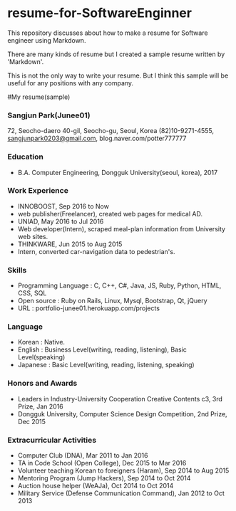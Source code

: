 # resume-for-SoftwareEnginner
This repository discusses about how to make a resume for Software engineer using Markdown.

There are many kinds of resume but I created a sample resume written by 'Markdown'.

This is not the only way to write your resume. But I think this sample will be useful for any positions with any company.

#My resume(sample)

### Sangjun Park(Junee01)
72, Seocho-daero 40-gil, Seocho-gu, Seoul, Korea
(82)10-9271-4555, sangjunpark0203@gmail.com, <span>blog</span>.naver.com/potter777777

### Education
- B.A. Computer Engineering, Dongguk University(seoul, korea), 2017

### Work Experience
- INNOBOOST, Sep 2016 to Now
 - web publisher(Freelancer), created web pages for medical AD.
- UNIAD, May 2016 to Jul 2016
 - Web developer(Intern), scraped meal-plan information from University web sites.
- THINKWARE, Jun 2015 to Aug 2015
 - Intern, converted car-navigation data to pedestrian's.
 
### Skills
- Programming Language : C, C++, C#, Java, JS, Ruby, Python, HTML, CSS, SQL
- Open source : Ruby on Rails, Linux, Mysql, Bootstrap, Qt, jQuery
- URL : <span>portfolio-junee01</span>.herokuapp.com/projects

### Language
- Korean : Native.
- English : Business Level(writing, reading, listening), Basic Level(speaking)
- Japanese : Basic Level(writing, reading, listening, speaking)

### Honors and Awards
- Leaders in Industry-University Cooperation Creative Contents c3, 3rd Prize, Jan 2016
- Dongguk University, Computer Science Design Competition, 2nd Prize, Dec 2015

### Extracurricular Activities
- Computer Club (DNA), Mar 2011 to Jan 2016
- TA in Code School (Open College), Dec 2015 to Mar 2016
- Volunteer teaching Korean to foreigners (Haram), Sep 2014 to Aug 2015
- Mentoring Program (Jump Hackers), Sep 2014 to Oct 2014
- Auction house helper (WeAJa), Oct 2014 to Oct 2014
- Military Service (Defense Communication Command), Jan 2012 to Oct 2013
